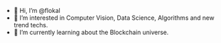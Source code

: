 - 👋 Hi, I’m @flokal
- 👀 I’m interested in Computer Vision, Data Science, Algorithms and new trend techs. 
- 🌱 I’m currently learning about the Blockchain universe. 


